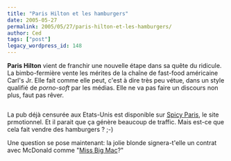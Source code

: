 ```yaml
---
title: "Paris Hilton et les hamburgers"
date: 2005-05-27
permalink: 2005/05/27/paris-hilton-et-les-hamburgers/
author: Ced
tags: ["post"]
legacy_wordpress_id: 148
---
```


__Paris Hilton__ vient de franchir une nouvelle étape dans sa quête du ridicule. La bimbo-fermière vente les mérites de la chaîne de fast-food américaine Carl's Jr. Elle fait comme elle peut, c'est à dire très peu vétue, dans un style qualifié de _porno-soft_ par les médias. Elle ne va pas faire un discours non plus, faut pas rêver.

[<img src="https://64k.be/wp-content/uploads/2006/web/parisburger.jpg" alt="" />](http://www.spicyparis.com)

<!-- excerpt -->

La pub déjà censurée aux Etats-Unis est disponible sur [Spicy Paris](http://www.spicyparis.com), le site prmotionnel. Et il parait que ça génère beaucoup de traffic. Mais est-ce que cela fait vendre des hamburgers&nbsp;? ;-)

Une question se pose maintenant: la jolie blonde signera-t'elle un contrat avec McDonald comme "[Miss Big Mac](http://www.girodivite.it/giro/2002/85/85019.htm)?"
